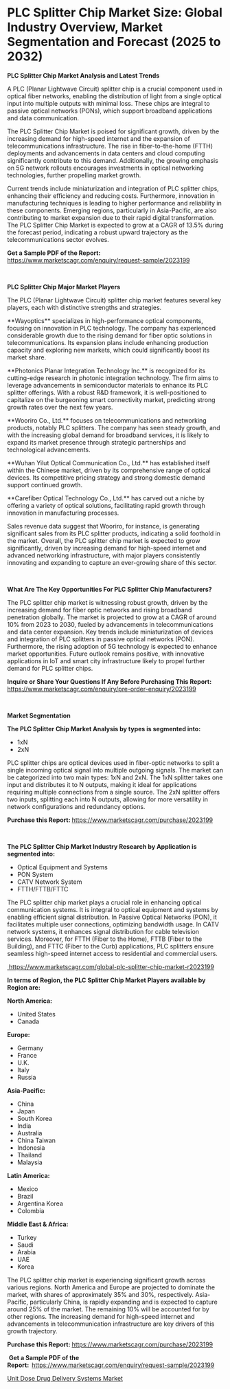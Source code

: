 <p><h1>PLC Splitter Chip Market Size: Global Industry Overview, Market Segmentation and Forecast (2025 to 2032)</h1></p><p><strong>PLC Splitter Chip Market Analysis and Latest Trends</strong></p>
<p><p>A PLC (Planar Lightwave Circuit) splitter chip is a crucial component used in optical fiber networks, enabling the distribution of light from a single optical input into multiple outputs with minimal loss. These chips are integral to passive optical networks (PONs), which support broadband applications and data communication.</p><p>The PLC Splitter Chip Market is poised for significant growth, driven by the increasing demand for high-speed internet and the expansion of telecommunications infrastructure. The rise in fiber-to-the-home (FTTH) deployments and advancements in data centers and cloud computing significantly contribute to this demand. Additionally, the growing emphasis on 5G network rollouts encourages investments in optical networking technologies, further propelling market growth.</p><p>Current trends include miniaturization and integration of PLC splitter chips, enhancing their efficiency and reducing costs. Furthermore, innovation in manufacturing techniques is leading to higher performance and reliability in these components. Emerging regions, particularly in Asia-Pacific, are also contributing to market expansion due to their rapid digital transformation. The PLC Splitter Chip Market is expected to grow at a CAGR of 13.5% during the forecast period, indicating a robust upward trajectory as the telecommunications sector evolves.</p></p>
<p><strong>Get a Sample PDF of the Report:&nbsp;</strong> <a href="https://www.marketscagr.com/enquiry/request-sample/2023199?utm_campaign=2941&utm_medium=2&utm_source=Github&utm_content=ia&utm_term=29032025&utm_id=plc-splitter-chip">https://www.marketscagr.com/enquiry/request-sample/2023199</a></p>
<p>&nbsp;</p>
<p><strong>PLC Splitter Chip Major Market Players</strong></p>
<p><p>The PLC (Planar Lightwave Circuit) splitter chip market features several key players, each with distinctive strengths and strategies. </p><p>**Wayoptics** specializes in high-performance optical components, focusing on innovation in PLC technology. The company has experienced considerable growth due to the rising demand for fiber optic solutions in telecommunications. Its expansion plans include enhancing production capacity and exploring new markets, which could significantly boost its market share.</p><p>**Photonics Planar Integration Technology Inc.** is recognized for its cutting-edge research in photonic integration technology. The firm aims to leverage advancements in semiconductor materials to enhance its PLC splitter offerings. With a robust R&D framework, it is well-positioned to capitalize on the burgeoning smart connectivity market, predicting strong growth rates over the next few years.</p><p>**Wooriro Co., Ltd.** focuses on telecommunications and networking products, notably PLC splitters. The company has seen steady growth, and with the increasing global demand for broadband services, it is likely to expand its market presence through strategic partnerships and technological advancements.</p><p>**Wuhan Yilut Optical Communication Co., Ltd.** has established itself within the Chinese market, driven by its comprehensive range of optical devices. Its competitive pricing strategy and strong domestic demand support continued growth.</p><p>**Carefiber Optical Technology Co., Ltd.** has carved out a niche by offering a variety of optical solutions, facilitating rapid growth through innovation in manufacturing processes. </p><p>Sales revenue data suggest that Wooriro, for instance, is generating significant sales from its PLC splitter products, indicating a solid foothold in the market. Overall, the PLC splitter chip market is expected to grow significantly, driven by increasing demand for high-speed internet and advanced networking infrastructure, with major players consistently innovating and expanding to capture an ever-growing share of this sector.</p></p>
<p>&nbsp;</p>
<p><strong>What Are The Key Opportunities For PLC Splitter Chip Manufacturers?</strong></p>
<p><p>The PLC splitter chip market is witnessing robust growth, driven by the increasing demand for fiber optic networks and rising broadband penetration globally. The market is projected to grow at a CAGR of around 10% from 2023 to 2030, fueled by advancements in telecommunications and data center expansion. Key trends include miniaturization of devices and integration of PLC splitters in passive optical networks (PON). Furthermore, the rising adoption of 5G technology is expected to enhance market opportunities. Future outlook remains positive, with innovative applications in IoT and smart city infrastructure likely to propel further demand for PLC splitter chips.</p></p>
<p><strong>Inquire or Share Your Questions If Any Before Purchasing This Report:</strong> <a href="https://www.marketscagr.com/enquiry/pre-order-enquiry/2023199?utm_campaign=2941&utm_medium=2&utm_source=Github&utm_content=ia&utm_term=29032025&utm_id=plc-splitter-chip">https://www.marketscagr.com/enquiry/pre-order-enquiry/2023199</a></p>
<p>&nbsp;</p>
<p><strong>Market Segmentation</strong></p>
<p><strong>The PLC Splitter Chip Market Analysis by types is segmented into:</strong></p>
<p><ul><li>1xN</li><li>2xN</li></ul></p>
<p><p>PLC splitter chips are optical devices used in fiber-optic networks to split a single incoming optical signal into multiple outgoing signals. The market can be categorized into two main types: 1xN and 2xN. The 1xN splitter takes one input and distributes it to N outputs, making it ideal for applications requiring multiple connections from a single source. The 2xN splitter offers two inputs, splitting each into N outputs, allowing for more versatility in network configurations and redundancy options.</p></p>
<p><strong>Purchase this Report:&nbsp;</strong><a href="https://www.marketscagr.com/purchase/2023199?utm_campaign=2941&utm_medium=2&utm_source=Github&utm_content=ia&utm_term=29032025&utm_id=plc-splitter-chip">https://www.marketscagr.com/purchase/2023199</a></p>
<p>&nbsp;</p>
<p><strong>The PLC Splitter Chip Market Industry Research by Application is segmented into:</strong></p>
<p><ul><li>Optical Equipment and Systems</li><li>PON System</li><li>CATV Network System</li><li>FTTH/FTTB/FTTC</li></ul></p>
<p><p>The PLC splitter chip market plays a crucial role in enhancing optical communication systems. It is integral to optical equipment and systems by enabling efficient signal distribution. In Passive Optical Networks (PON), it facilitates multiple user connections, optimizing bandwidth usage. In CATV network systems, it enhances signal distribution for cable television services. Moreover, for FTTH (Fiber to the Home), FTTB (Fiber to the Building), and FTTC (Fiber to the Curb) applications, PLC splitters ensure seamless high-speed internet access to residential and commercial users.</p></p>
<p><a href="https://www.marketscagr.com/global-plc-splitter-chip-market-r2023199?utm_campaign=2941&utm_medium=2&utm_source=Github&utm_content=ia&utm_term=29032025&utm_id=plc-splitter-chip">&nbsp;https://www.marketscagr.com/global-plc-splitter-chip-market-r2023199</a></p>
<p><strong>In terms of Region, the PLC Splitter Chip Market Players available by Region are:</strong></p>
<p>
    <p> <strong> North America: </strong>
        <ul>
            <li>United States</li>
            <li>Canada</li>
        </ul>
        </p> 
    <p> <strong> Europe: </strong>
        <ul>
            <li>Germany</li>
            <li>France</li>
            <li>U.K.</li>
            <li>Italy</li>
            <li>Russia</li>
        </ul>
        </p> 
    <p> <strong> Asia-Pacific: </strong>
        <ul>
            <li>China</li>
            <li>Japan</li>
            <li>South Korea</li>
            <li>India</li>
            <li>Australia</li>
            <li>China Taiwan</li>
            <li>Indonesia</li>
            <li>Thailand</li>
            <li>Malaysia</li>
        </ul>
        </p> 
    <p> <strong> Latin America: </strong>
        <ul>
            <li>Mexico</li>
            <li>Brazil</li>
            <li>Argentina Korea</li>
            <li>Colombia</li>
        </ul>
        </p> 
    <p> <strong> Middle East & Africa: </strong>
        <ul>
            <li>Turkey</li>
            <li>Saudi</li>
            <li>Arabia</li>
            <li>UAE</li>
            <li>Korea</li>
        </ul>
    </p>
    </p>
<p><p>The PLC splitter chip market is experiencing significant growth across various regions. North America and Europe are projected to dominate the market, with shares of approximately 35% and 30%, respectively. Asia-Pacific, particularly China, is rapidly expanding and is expected to capture around 25% of the market. The remaining 10% will be accounted for by other regions. The increasing demand for high-speed internet and advancements in telecommunication infrastructure are key drivers of this growth trajectory.</p></p>
<p><strong>Purchase this Report: </strong><a href="https://www.marketscagr.com/purchase/2023199?utm_campaign=2941&utm_medium=2&utm_source=Github&utm_content=ia&utm_term=29032025&utm_id=plc-splitter-chip">https://www.marketscagr.com/purchase/2023199</a></p>
<p>&nbsp;<strong>Get a Sample PDF of the Report:&nbsp;&nbsp;</strong><a href="https://www.marketscagr.com/enquiry/request-sample/2023199?utm_campaign=2941&utm_medium=2&utm_source=Github&utm_content=ia&utm_term=29032025&utm_id=plc-splitter-chip">https://www.marketscagr.com/enquiry/request-sample/2023199</a></p>
<p><strong></strong></p>
<p><p><a href="https://github.com/jaquelynhasenaue8/Market-Research-Report-List-1/blob/main/unit-dose-drug-delivery-systems-market.md?utm_campaign=2941&utm_medium=2&utm_source=Github&utm_content=ia&utm_term=29032025&utm_id=plc-splitter-chip">Unit Dose Drug Delivery Systems Market</a></p></p>